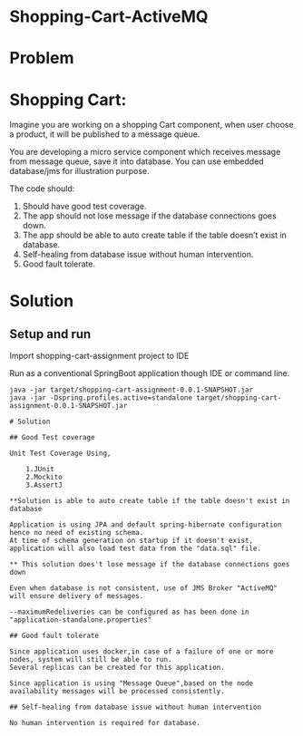 # Shopping-Cart-ActiveMQ

# Problem

# Shopping Cart: 

Imagine you are working on a shopping Cart component, when user choose a product, it will be published to a message queue.

You are developing a micro service component which receives message from message queue, save it into database. You can use embedded database/jms for illustration purpose.

The code should:

1. Should have good test coverage.
2. The app should not lose message if the database connections goes down.
3. The app should be able to auto create table if the table doesn’t exist in database.
4. Self-healing from database issue without human intervention.
5. Good fault tolerate.

# Solution


## Setup and run

Import shopping-cart-assignment project to IDE

Run as a conventional SpringBoot application though IDE or command line.

`java -jar target/shopping-cart-assignment-0.0.1-SNAPSHOT.jar` <br>
`java -jar -Dspring.profiles.active=standalone target/shopping-cart-assignment-0.0.1-SNAPSHOT.jar`

```
# Solution

## Good Test coverage

Unit Test Coverage Using,

	1.JUnit
	2.Mockito
	3.AssertJ

**Solution is able to auto create table if the table doesn't exist in database

Application is using JPA and default spring-hibernate configuration hence no need of existing schema.
At time of schema generation on startup if it doesn't exist, application will also load test data from the "data.sql" file.

** This solution does't lose message if the database connections goes down

Even when database is not consistent, use of JMS Broker "ActiveMQ" will ensure delivery of messages.

--maximumRedeliveries can be configured as has been done in "application-standalone.properties"

## Good fault tolerate

Since application uses docker,in case of a failure of one or more nodes, system will still be able to run.
Several replicas can be created for this application.

Since application is using "Message Queue",based on the node availability messages will be processed consistently.

## Self-healing from database issue without human intervention

No human intervention is required for database.


